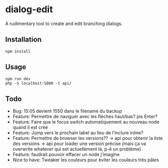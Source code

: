 # dialog-edit

A rudimentary tool to create and edit branching dialogs.

## Installation

```
npm install
```
## Usage

```
npm run dev
php -S localhost:5000 -t api/
```

## Todo

- Bug: 15:05 devient 1550 dans le filename du backup
- Feature: Permettre de naviguer avec les flèches haut/bas? pis Enter?
- Feature: Faire que le focus switch automatiquement au nouveau node quand il est créé
- Feature: Jump vers le prochain label au lieu de l'inclure inline?
- Feature: Permettre de browser les versions??
  -> api pour obtenir la liste des versions
  -> api pour loader une version précise (mais ça va overwrite whatever qui est actuellement là, p-ê un problème)
- Feature: faudrait pouvoir effacer un node j'imagine
- Nice to have: Tweaker les couleurs pour éviter les couleurs très pâles
